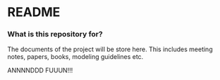 # README #

### What is this repository for? ###

The documents of the project will be store here. This includes meeting notes, papers, books, modeling guidelines etc. 

ANNNNDDD FUUUN!!!

